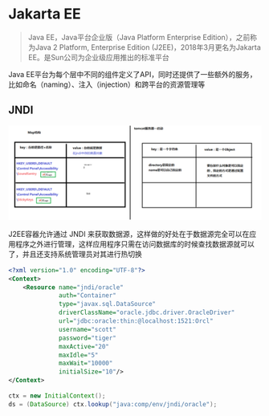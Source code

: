 # Jakarta EE

>Java EE，Java平台企业版（Java Platform Enterprise Edition），之前称为Java 2 Platform, Enterprise Edition (J2EE)，2018年3月更名为Jakarta EE。是Sun公司为企业级应用推出的标准平台

Java EE平台为每个层中不同的组件定义了API，同时还提供了一些额外的服务，比如命名（naming）、注入（injection）和跨平台的资源管理等

## JNDI

![JNDI](/assets/JNDI.png)

J2EE容器允许通过 JNDI 来获取数据源，这样做的好处在于数据源完全可以在应用程序之外进行管理，这样应用程序只需在访问数据库的时候查找数据源就可以了，并且还支持系统管理员对其进行热切换

```xml
<?xml version="1.0" encoding="UTF-8"?>
<Context>
    <Resource name="jndi/oracle"
              auth="Container"
              type="javax.sql.DataSource"
              driverClassName="oracle.jdbc.driver.OracleDriver"
              url="jdbc:oracle:thin:@localhost:1521:Orcl"
              username="scott"
              password="tiger"
              maxActive="20"
              maxIdle="5"
              maxWait="10000"
              initialSize="10"/>
</Context>
```
```java
ctx = new InitialContext();
ds = (DataSource) ctx.lookup("java:comp/env/jndi/oracle");
```
